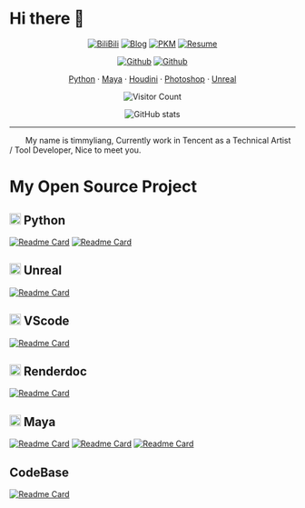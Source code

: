 
# Hi there 👋

<div align="center" margin=0>

[![BiliBili](https://img.shields.io/badge/BiliBili-60a2d6)](https://space.bilibili.com/12895307)
[![Blog](https://img.shields.io/badge/Blog-success)](https://blog.l0v0.com/)
[![PKM](https://img.shields.io/badge/PKM-coral)](https://tw.l0v0.com/)
[![Resume](https://img.shields.io/badge/Resume-violet)](https://resume.l0v0.com/)

[![Github](https://img.shields.io/github/followers/FXTD-ODYSSEY?style=social)](https://github.com/FXTD-ODYSSEY)
[![Github](https://img.shields.io/github/stars/FXTD-ODYSSEY?style=social)](https://github.com/FXTD-ODYSSEY)

[Python](https://www.python.org/) · 
[Maya](https://www.autodesk.com/products/maya) · 
[Houdini](https://www.sidefx.com/) · 
[Photoshop](https://www.photoshop.com/) · 
[Unreal](https://www.unrealengine.com)
 
![Visitor Count](https://profile-counter.glitch.me/FXTD-ODYSSEY/count.svg)

![GitHub stats](https://github-readme-stats.vercel.app/api/?username=FXTD-ODYSSEY&show_icons=true&title_color=3380C4&icon_color=3380C4&text_color=edf2f7&bg_color=151515)

</div>

---

<div>
&emsp;&emsp;My name is timmyliang, Currently work in Tencent as a Technical Artist / Tool Developer, Nice to meet you.

</div>

# My Open Source Project

## <img src="https://resume.l0v0.com/python.jpg" width="20" height="20"> Python

[![Readme Card](https://github-readme-stats.vercel.app/api/pin/?username=FXTD-ODYSSEY&repo=QBinder)](https://github.com/FXTD-ODYSSEY/QBinder)
[![Readme Card](https://github-readme-stats.vercel.app/api/pin/?username=FXTD-ODYSSEY&repo=pyuiw)](https://github.com/FXTD-ODYSSEY/pyuiw)

## <img src="https://resume.l0v0.com/unreal.png" width="20" height="20"> Unreal

[![Readme Card](https://github-readme-stats.vercel.app/api/pin/?username=FXTD-ODYSSEY&repo=Unreal-PyToolkit)](https://github.com/FXTD-ODYSSEY/Unreal-PyToolkit)




## <img src="https://resume.l0v0.com/vscode.ico" width="20" height="20"> VScode

[![Readme Card](https://github-readme-stats.vercel.app/api/pin/?username=FXTD-ODYSSEY&repo=vscode-mayapy)](https://github.com/FXTD-ODYSSEY/vscode-mayapy)

## <img src="https://resume.l0v0.com/renderdoc.jpg" width="20" height="20"> Renderdoc

[![Readme Card](https://github-readme-stats.vercel.app/api/pin/?username=FXTD-ODYSSEY&repo=renderdoc2fbx)](https://github.com/FXTD-ODYSSEY/renderdoc2fbx)

## <img src="https://resume.l0v0.com/maya.png" width="20" height="20"> Maya


[![Readme Card](https://github-readme-stats.vercel.app/api/pin/?username=FXTD-ODYSSEY&repo=Maya-UIBot)](https://github.com/FXTD-ODYSSEY/Maya-UIBot)
[![Readme Card](https://github-readme-stats.vercel.app/api/pin/?username=FXTD-ODYSSEY&repo=MayaViewportCapture)](https://github.com/FXTD-ODYSSEY/MayaViewportCapture)
[![Readme Card](https://github-readme-stats.vercel.app/api/pin/?username=FXTD-ODYSSEY&repo=mpdb)](https://github.com/FXTD-ODYSSEY/mpdb)

## CodeBase

[![Readme Card](https://github-readme-stats.vercel.app/api/pin/?username=FXTD-ODYSSEY&repo=MayaScript)](https://github.com/FXTD-ODYSSEY/MayaScript)


<!--
**FXTD-ODYSSEY/FXTD-ODYSSEY** is a ✨ _special_ ✨ repository because its `README.md` (this file) appears on your GitHub profile.

Here are some ideas to get you started:

- 🔭 I’m currently working on ...
- 🌱 I’m currently learning ...
- 👯 I’m looking to collaborate on ...
- 🤔 I’m looking for help with ...
- 💬 Ask me about ...
- 📫 How to reach me: ...
- 😄 Pronouns: ...
- ⚡ Fun fact: ...
-->
